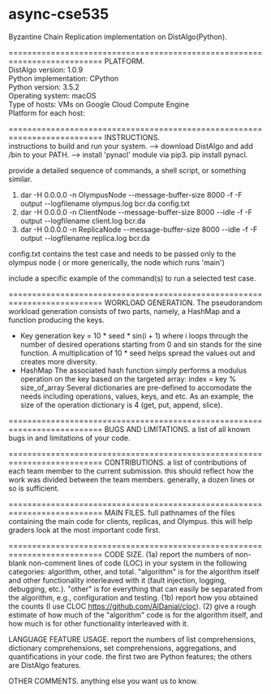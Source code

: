 # async-cse535
Byzantine Chain Replication implementation on DistAlgo(Python).

==========================================================================
PLATFORM.  
DistAlgo version: 1.0.9  
Python implementation: CPython  
Python version: 3.5.2  
Operating system: macOS  
Type of hosts: VMs on Google Cloud Compute Engine  
Platform for each host:  

==========================================================================
INSTRUCTIONS.  
instructions to build and run your system.
--> download DistAlgo and add <DAROOT>/bin to your PATH.
--> install 'pynacl' module via pip3.
    pip install pynacl.

provide a detailed sequence of commands, a shell script, or something similar.
1. dar -H 0.0.0.0 -n OlympusNode --message-buffer-size 8000 -f -F output --logfilename olympus.log bcr.da config.txt
2. dar -H 0.0.0.0 -n ClientNode --message-buffer-size 8000 --idle -f -F output --logfilename client.log bcr.da
3. dar -H 0.0.0.0 -n ReplicaNode --message-buffer-size 8000 --idle -f -F output --logfilename replica.log bcr.da

config.txt contains the test case and needs to be passed only to the olympus node ( or more generically, the node which runs 'main')

include a specific example of the command(s) to run a selected test case.

==========================================================================
WORKLOAD GENERATION.
The pseudorandom workload generation consists of two parts, namely, a HashMap and a function producing the keys.  
- Key generation
  key = 10 * seed * sin(i + 1)
  where i loops through the number of desired operations starting from 0 and sin stands for the sine function.
  A multiplication of 10 * seed helps spread the values out and creates more diversity.  
- HashMap
  The associated hash function simply performs a modulus operation on the key based on the targeted array:
  index = key % size_of_array
  Several dictionaries are pre-defined to accomodate the needs including operations, values, keys, and etc.
  As an example, the size of the operation dictionary is 4 (get, put, append, slice).

==========================================================================
BUGS AND LIMITATIONS.
a list of all known bugs in and limitations of your code.

==========================================================================
CONTRIBUTIONS.
a list of contributions of each team member to the current submission.  this should reflect how the work was divided between the team members.  generally, a dozen lines or so is sufficient.

==========================================================================
MAIN FILES.
full pathnames of the files containing the main code for clients, replicas, and Olympus.  this will help graders look at the most important code first.

==========================================================================
CODE SIZE.
(1a) report the numbers of non-blank non-comment lines of code (LOC) in your system in the following categories: algorithm, other, and total.
     "algorithm" is for the algorithm itself and other functionality interleaved with it (fault injection, logging, debugging, etc.).
     "other" is for everything that can easily be separated from the algorithm, e.g., configuration and testing.
(1b) report how you obtained the counts (I use CLOC https://github.com/AlDanial/cloc).
(2) give a rough estimate of how much of the "algorithm" code is for the algorithm itself, and how much is for other functionality interleaved with it.

LANGUAGE FEATURE USAGE. report the numbers of list comprehensions, dictionary comprehensions, set comprehensions, aggregations, and quantifications in your code.  the first two are Python features; the others are DistAlgo features.

OTHER COMMENTS.  anything else you want us to know.
